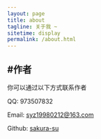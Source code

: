 ```yaml
---
layout: page
title: about
tagline: 关于我 ~
sitetime: display
permalink: /about.html
---
```


## #作者

你可以通过以下方式联系作者

QQ: 973507832

Email: <a href="mailto:syz19980212@163.com">syz19980212@163.com</a>

Github: [sakura-su](https://github.com/sakura-su)
